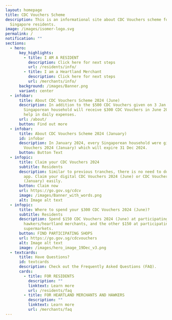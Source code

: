 ```yaml
---
layout: homepage
title: CDC Vouchers Scheme
description: This is an informational site about CDC Vouchers scheme for
  Singapore residents.
image: /images/isomer-logo.svg
permalink: /
notification: ""
sections:
  - hero:
      key_highlights:
        - title: I AM A RESIDENT
          description: Click here for next steps
          url: /residents/info/
        - title: I am a Heartland Merchant
          description: Click here for next steps
          url: /merchants/info/
      background: /images/Banner.png
      variant: center
  - infobar:
      title: About CDC Vouchers Scheme 2024 (June)
      description: In addition to the $500 CDC Vouchers given on 3 Jan 2024, every
        Singaporean household will receive $300 CDC Vouchers in June 2024 for
        help in daily expenses.
      url: /about/
      button: Find out more
  - infobar:
      title: About CDC Vouchers Scheme 2024 (January)
      id: infobar
      description: In January 2024, every Singaporean household were given $500 CDC
        Vouchers 2024 (January) which will expire 31 Dec 2024.
      button: Button Text
  - infopic:
      title: Claim your CDC Vouchers 2024
      subtitle: Residents
      description: Similar to previous tranches, there is no need to download a mobile
        app. Claim your digital CDC Vouchers 2024 (June) or CDC Vouchers 2024
        (January) easily.
      button: Claim now
      url: https://go.gov.sg/cdcv
      image: /images/Banner_with_words.png
      alt: Image alt text
  - infopic:
      title: Where to spend your $300 CDC Vouchers 2024 (June)?
      subtitle: Residents
      description: Spend $150 CDC Vouchers 2024 (June) at participating
        hawkers/heartland merchants, and the other $150 at participating
        supermarkets.
      button: FIND PARTICIPATING SHOPS
      url: https://go.gov.sg/cdcvouchers
      alt: Image alt text
      image: /images/hero_image_19Dec_v3.png
  - textcards:
      title: Have Questions?
      id: textcards
      description: Check out the Frequently Asked Questions (FAQ).
      cards:
        - title: FOR RESIDENTS
          description: ""
          linktext: Learn more
          url: /residents/faq
        - title: FOR HEARTLAND MERCHANTS AND HAWKERS
          description: ""
          linktext: Learn more
          url: /merchants/faq
---
```

